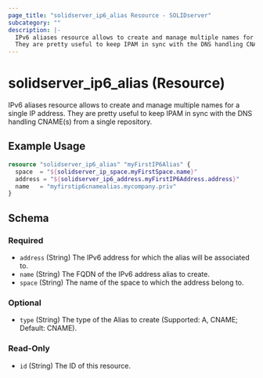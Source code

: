 ```yaml
---
page_title: "solidserver_ip6_alias Resource - SOLIDserver"
subcategory: ""
description: |-
  IPv6 aliases resource allows to create and manage multiple names for a single IP address.
  They are pretty useful to keep IPAM in sync with the DNS handling CNAME(s) from a single repository.
---
```


# solidserver_ip6_alias (Resource)

IPv6 aliases resource allows to create and manage multiple names for a single IP address.
They are pretty useful to keep IPAM in sync with the DNS handling CNAME(s) from a single repository.

## Example Usage

```terraform
resource "solidserver_ip6_alias" "myFirstIP6Alias" {
  space  = "${solidserver_ip_space.myFirstSpace.name}"
  address = "${solidserver_ip6_address.myFirstIP6Address.address}"
  name   = "myfirstip6cnamealias.mycompany.priv"
}
```
<!-- schema generated by tfplugindocs -->
## Schema

### Required

- `address` (String) The IPv6 address for which the alias will be associated to.
- `name` (String) The FQDN of the IPv6 address alias to create.
- `space` (String) The name of the space to which the address belong to.

### Optional

- `type` (String) The type of the Alias to create (Supported: A, CNAME; Default: CNAME).

### Read-Only

- `id` (String) The ID of this resource.

